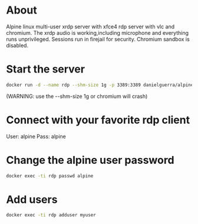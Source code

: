 # About

Alpine linux multi-user xrdp server with xfce4 rdp server with vlc and chromium.
The xrdp audio is working,including microphone and everything runs unprivileged.
Sessions run in firejail for security. Chromium sandbox is disabled.



# Start the server

```bash
docker run -d --name rdp --shm-size 1g -p 3389:3389 danielguerra/alpine-xfce4-xrdp
```

(WARNING: use the --shm-size 1g or chromium will crash)

# Connect with your favorite rdp client

User: alpine
Pass: alpine

# Change the alpine user password

```bash
docker exec -ti rdp passwd alpine
```

# Add users

```bash
docker exec -ti rdp adduser myuser
```
